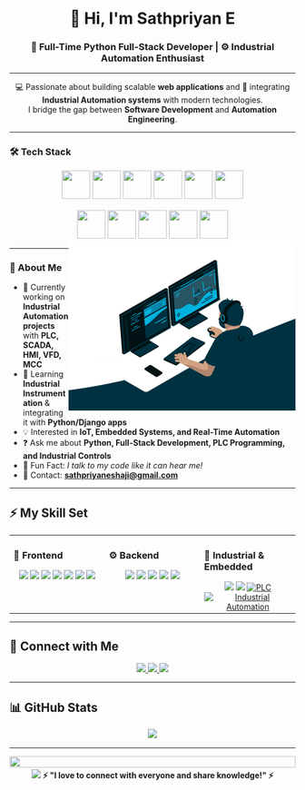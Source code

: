 <div align="center">

# 👋 Hi, I'm **Sathpriyan E**  
### 🚀 Full-Time Python Full-Stack Developer | ⚙️ Industrial Automation Enthusiast  

</div>  

---

<div align="center">

💻 Passionate about building scalable **web applications** and 🤖 integrating **Industrial Automation systems** with modern technologies.  
I bridge the gap between **Software Development** and **Automation Engineering**.

</div>  

---

### 🛠️ Tech Stack  
<div align="center">
  <img src="https://techstack-generator.vercel.app/python-icon.svg" width="50" height="50" />
  <img src="https://techstack-generator.vercel.app/js-icon.svg" width="50" height="50" />
  <img src="https://techstack-generator.vercel.app/react-icon.svg" width="50" height="50" />
  <img src="https://techstack-generator.vercel.app/redux-icon.svg" width="50" height="50" />
  <img src="https://techstack-generator.vercel.app/mysql-icon.svg" width="50" height="50" />
  <img src="https://techstack-generator.vercel.app/github-icon.svg" width="50" height="50" />
</div>  

<br>

<div align="center">
  <img src="https://techstack-generator.vercel.app/aws-icon.svg" width="50" height="50" />
  <img src="https://techstack-generator.vercel.app/prettier-icon.svg" width="50" height="50" />
  <img src="https://techstack-generator.vercel.app/restapi-icon.svg" width="50" height="50" />
  <img src="https://techstack-generator.vercel.app/django-icon.svg" width="50" height="50" />
  <img src="https://techstack-generator.vercel.app/raspberrypi-icon.svg" width="50" height="50" />
</div>  

<img align="right" alt="Coding" width="400" src="https://github.com/supravatm/supravatm/blob/main/src/code.gif">

---

### 🌟 About Me  

- 🔭 Currently working on **Industrial Automation projects** with **PLC, SCADA, HMI, VFD, MCC**  
- 🌱 Learning **Industrial Instrumentation** & integrating it with **Python/Django apps**  
- 💡 Interested in **IoT, Embedded Systems, and Real-Time Automation**  
- ❓ Ask me about **Python, Full-Stack Development, PLC Programming, and Industrial Controls**  
- 🤖 Fun Fact: *I talk to my code like it can hear me!*  
- 📩 Contact: **[sathpriyaneshaji@gmail.com](mailto:sathpriyaneshaji@gmail.com)**  

---

## ⚡ My Skill Set  

<table><tr><td valign="top" width="33%">

### 🎨 Frontend  
<div align="center">  
<a href="https://reactjs.org/" target="_blank"><img src="https://profilinator.rishav.dev/skills-assets/react-original-wordmark.svg" height="50" /></a>  
<a href="https://getbootstrap.com/" target="_blank"><img src="https://profilinator.rishav.dev/skills-assets/bootstrap-plain.svg" height="50" /></a>  
<a href="https://www.w3schools.com/css/" target="_blank"><img src="https://profilinator.rishav.dev/skills-assets/css3-original-wordmark.svg" height="50" /></a>  
<a href="https://www.javascript.com/" target="_blank"><img src="https://profilinator.rishav.dev/skills-assets/javascript-original.svg" height="50" /></a>  
<a href="https://redux.js.org/" target="_blank"><img src="https://profilinator.rishav.dev/skills-assets/redux-original.svg" height="50" /></a>  
<a href="https://www.figma.com/" target="_blank"><img src="https://profilinator.rishav.dev/skills-assets/figma-icon.svg" height="50" /></a>  
<a href="https://tailwindcss.com/" target="_blank"><img src="https://profilinator.rishav.dev/skills-assets/tailwindcss.svg" height="50" /></a>  
</div>  

</td><td valign="top" width="33%">

### ⚙️ Backend  
<div align="center">  
<a href="https://www.djangoproject.com/" target="_blank"><img src="https://profilinator.rishav.dev/skills-assets/django-original.svg" height="50" /></a>  
<a href="https://www.python.org/" target="_blank"><img src="https://profilinator.rishav.dev/skills-assets/python-original.svg" height="50" /></a>  
<a href="https://www.mysql.com/" target="_blank"><img src="https://profilinator.rishav.dev/skills-assets/mysql-original-wordmark.svg" height="50" /></a>  
<a href="https://git-scm.com/" target="_blank"><img src="https://profilinator.rishav.dev/skills-assets/git-scm-icon.svg" height="50" /></a>  
<a href="https://nodejs.org/" target="_blank"><img src="https://profilinator.rishav.dev/skills-assets/nodejs-original-wordmark.svg" height="50" /></a>  
</div>  

</td><td valign="top" width="33%">

### 🔌 Industrial & Embedded  
<div align="center">  
<a href="https://www.arduino.cc/" target="_blank"><img src="https://profilinator.rishav.dev/skills-assets/arduino.png" height="50" /></a>  
<a href="https://www.raspberrypi.org/" target="_blank"><img src="https://profilinator.rishav.dev/skills-assets/raspberrypi.png" height="50" /></a>  
<a href="#" target="_blank"><img src="https://img.icons8.com/external-flat-juicy-fish/60/000000/external-plc-industrial-automation-flat-flat-juicy-fish.png" height="50" alt="PLC" /></a>  
<a href="#" target="_blank"><img src="https://img.icons8.com/external-flat-juicy-fish/60/000000/external-industrial-automation-robotic-flat-flat-juicy-fish.png" height="50" alt="Industrial Automation" /></a>  
</div>  

</td></tr></table>  

---

## 🤝 Connect with Me  

<div align="center">
<a href="https://github.com/Sathpriyane123" target="_blank">
<img src="https://img.shields.io/badge/github-%2324292e.svg?&style=for-the-badge&logo=github&logoColor=white" />
</a>
<a href="https://www.linkedin.com/in/sathpriyan-e/" target="_blank">
<img src="https://img.shields.io/badge/linkedin-%231E77B5.svg?&style=for-the-badge&logo=linkedin&logoColor=white" />
</a>
<a href="https://instagram.com/_priyan__77/" target="_blank">
<img src="https://img.shields.io/badge/instagram-%23000000.svg?&style=for-the-badge&logo=instagram&logoColor=red" />
</a>  
</div>  

---

## 📊 GitHub Stats  

<div align="center">
<img src="https://github-readme-stats.vercel.app/api?username=Sathpriyane123&show_icons=true&count_private=true&hide_border=true" />
</div>  

---

<img src="https://i.imgur.com/dBaSKWF.gif" height="20" width="100%">

<div align="center">
<img src="https://media.giphy.com/media/LnQjpWaON8nhr21vNW/giphy.gif" width="60">  
<b>⚡ "I love to connect with everyone and share knowledge!" ⚡</b>
</div>
